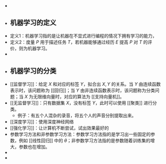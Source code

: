 -
- ## 机器学习的定义
- 定义1：机器学习指的是让机器在不显式进行编程的情况下拥有学习的能力，
- 定义2：度量 $P$ 用于描述任务 $T$，若机器能够通过经历 $E$ 提高 $P$ 对 $T$ 的评价，则为机器学习。
-
- ## 机器学习的分类
- [[监督学习]]：给定 $X$ 和对应的标签 $Y$，拟合出 $X,Y$ 的关系。当 $Y$ 由连续函数表示时，该问题称为 [[回归]]；当 $Y$ 由非连续函数表示时，该问题称为分类问题；当 $X$ 为无限维向量时，对应的算法为 [[支持向量机]]。
- [[无监督学习]]：只有数据集 $X$，没有标签 $Y$，此时可以使用 [[聚类]] 进行分类。
	- 例子：有五个人混杂的录音，将五个人的声音分别提取出来。
- [[深度学习]]：使用深度神经网络
- [[强化学习]]：让计算机不断尝试，试出效果最好的
- 参数学习方法和非参数学习方法：参数学习方法指的是学习出一些固定的参数，例如 [[线性回归]] 中的 $\theta$；非参数学习方法指的是参数随着训练集的增大，参数也在增加。
-
-